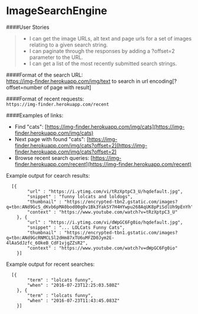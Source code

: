 # ImageSearchEngine  

####User Stories  
> * I can get the image URLs, alt text and page urls for a set of images relating to a given search string.  
> * I can paginate through the responses by adding a ?offset=2 parameter to the URL.  
> * I can get a list of the most recently submitted search strings.  

####Format of the search URL:  
    https://img-finder.herokuapp.com/img/text to search in url encoding[?offset=number of page with result]

####Format of recent requests:  
		`https://img-finder.herokuapp.com/recent`
		
####Examples of links:  
* Find "cats": [https://img-finder.herokuapp.com/img/cats](https://img-finder.herokuapp.com/img/cats)
* Next page with found "cats": [https://img-finder.herokuapp.com/img/cats?offset=2](https://img-finder.herokuapp.com/img/cats?offset=2)
* Browse recent search queries: [https://img-finder.herokuapp.com/recent](https://img-finder.herokuapp.com/recent)

Example output for cearch results:  
```
  [{
		"url" : "https://i.ytimg.com/vi/tRzXptpC3_U/hqdefault.jpg",
		"snippet" : "funny lolcats and loldogs",
		"thumbnail" : "https://encrypted-tbn2.gstatic.com/images?q=tbn:ANd9GcS_dKvb6pMA0bod00g0v1Bk3YakSY7H4HYwpu268AqUK8pPiSdlUh9pEnYh",
		"context" : "https://www.youtube.com/watch?v=tRzXptpC3_U"
	}, {
		"url" : "https://i.ytimg.com/vi/dWpGC6Fg0io/hqdefault.jpg",
		"snippet" : "... LOLCats Funny Cats",
		"thumbnail" : "https://encrypted-tbn1.gstatic.com/images?q=tbn:ANd9GcRNMCLSl2dHm87xTU6uMFZD0Jym2E-4lAaSdJzfc_6OkeB_CdF1vjgZZsR2",
		"context" : "https://www.youtube.com/watch?v=dWpGC6Fg0io"
	}]
```  

Example output for recent searches:  
```
  [{
		"term" : "lolcats funny",
		"when" : "2016-07-23T12:25:03.580Z"
	}, {
		"term" : "lolcats funny",
		"when" : "2016-07-23T11:43:45.083Z"
	}]
```  
